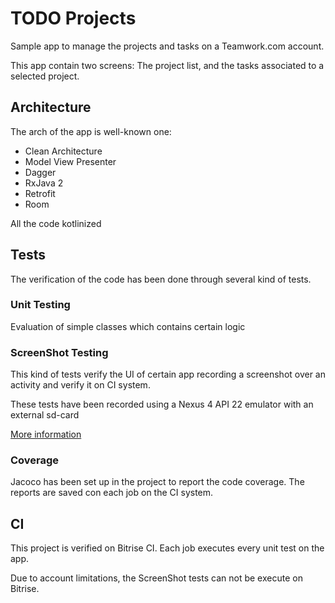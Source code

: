# TODO Projects

Sample app to manage the projects and tasks on a Teamwork.com account.

This app contain two screens: The project list, and the tasks associated to a selected project.

## Architecture

The arch of the app is well-known one: 

- Clean Architecture 
- Model View Presenter
- Dagger
- RxJava 2
- Retrofit
- Room

All the code kotlinized


## Tests

The verification of the code has been done through several kind of tests.

### Unit Testing

Evaluation of simple classes which contains certain logic

### ScreenShot Testing

This kind of tests verify the UI of certain app recording a screenshot over an activity and verify it on CI system.

These tests have been recorded using a Nexus 4 API 22 emulator with an external sd-card

[More information](https://github.com/Karumi/Shot)

### Coverage

Jacoco has been set up in the project to report the code coverage. The reports are saved con each job on the CI system.

## CI

This project is verified on Bitrise CI. Each job executes every unit test on the app.

Due to account limitations, the ScreenShot tests can not be execute on Bitrise.

